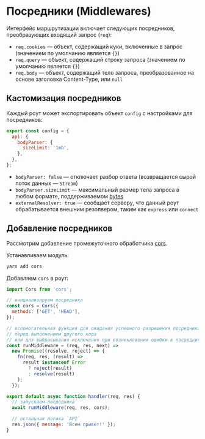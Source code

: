 # Посредники (Middlewares)

Интерфейс маршрутизации включает следующих посредников, преобразующих входящий запрос (`req`):

- `req.cookies` — объект, содержащий куки, включенные в запрос (значением по умолчанию является `{}`)
- `req.query` — объект, содержащий строку запроса (значением по умолчанию является `{}`)
- `req.body` — объект, содержащий тело запроса, преобразованное на основе заголовка Content-Type, или `null`

## Кастомизация посредников

Каждый роут может экспортировать объект `config` с настройками для посредников:

```js
export const config = {
  api: {
    bodyParser: {
      sizeLimit: '1mb',
    },
  },
};
```

- `bodyParser: false` — отключает разбор ответа (возвращается сырой поток данных — `Stream`)
- `bodyParser.sizeLimit` — максимальный размер тела запроса в любом формате, поддерживаемом [bytes](https://github.com/visionmedia/bytes.js)
- `externalResolver: true` — сообщает серверу, что данный роут обрабатывается внешним резолвером, таким как `express` или `connect`

## Добавление посредников

Рассмотрим добавление промежуточного обработчика [cors](https://www.npmjs.com/package/cors).

Устанавливаем модуль:

```bash
yarn add cors
```

Добавляем `cors` в роут:

```js
import Cors from 'cors';

// инициализируем посредника
const cors = Cors({
  methods: ['GET', 'HEAD'],
});

// вспомогательная функция для ожидания успешного разрешения посредника
// перед выполнением другого кода
// или для выбрасывания исключения при возникновении ошибки в посреднике
const runMiddleware = (req, res, next) =>
  new Promise((resolve, reject) => {
    fn(req, res, (result) =>
      result instanceof Error
        ? reject(result)
        : resolve(result)
    );
  });

export default async function handler(req, res) {
  // запускаем посредника
  await runMiddleware(req, res, cors);

  // остальная логика `API`
  res.json({ message: 'Всем привет!' });
}
```

